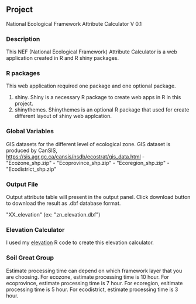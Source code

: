 ## Project 

National Ecological Framework Attribute Calculator V 0.1

### Description

This NEF (National Ecological Framework) Attribute Calculator is a web application created in R and R shiny packages.


### R packages

This web application required one package and one optional package.

1. shiny. Shiny is a necessary R package to create web apps in R in this project.
2. shinythemes. Shinythemes is an optional R package that used for create different layout of shiny web applcation.

### Global Variables

GIS datasets for the different level of ecological zone. GIS dataset is produced by CanSIS, https://sis.agr.gc.ca/cansis/nsdb/ecostrat/gis_data.html
	- "Ecozone_shp.zip"
	- "Ecoprovince_shp.zip"
	- "Ecoregion_shp.zip"
	- "Ecodistrict_shp.zip"

### Output File

Output attribute table will present in the output panel. Click download button to download the result as .dbf database format.

"XX_elevation"
(ex: "zn_elevation.dbf")


### Elevation Calculator

I used my [elevation](https://github.com/acgis-zhan0701/testreadme) R code to create this elevation calculator.

### Soil Great Group


Estimate processing time can depend on which framework layer that you are choosing.
For ecozone, estimate processing time is 10 hour.
For ecoprovince, estimate processing time is 7 hour.
For ecoregion, esitimate processing time is 5 hour.
For ecodistrict, estimate processing time is 3 hour.